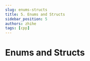 ```yaml
---
slug: enums-structs
title: 5. Enums and Structs
sidebar_position: 5
authors: zhihe
tags: [cpp]
---
```

# Enums and Structs
